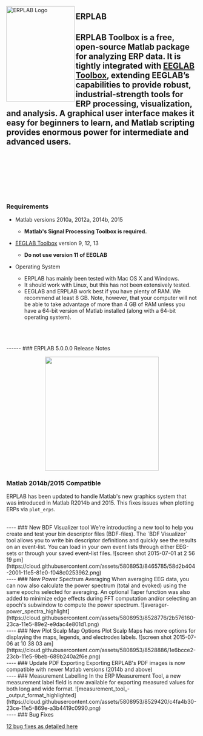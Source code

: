 <img src="https://github.com/lucklab/erplab/blob/master/images/logoerplab6.jpg" 
 height="252px" width="180px" 
 alt="ERPLAB Logo"
 align="left" />

## ERPLAB
ERPLAB Toolbox is a free, open-source Matlab package for analyzing ERP data.  It is tightly integrated with [EEGLAB Toolbox](http://sccn.ucsd.edu/eeglab/), extending EEGLAB’s capabilities to provide robust, industrial-strength tools for ERP processing, visualization, and analysis.  A graphical user interface makes it easy for beginners to learn, and Matlab scripting provides enormous power for intermediate and advanced users. 
<br/>
<br/>
<br/>
<br/>
<br/>
<br/>
----
### Requirements
- Matlab versions 2010a, 2012a, 2014b, 2015
  - **Matlab's Signal Processing Toolbox is required.**

- [EEGLAB Toolbox](http://sccn.ucsd.edu/eeglab/) version 9, 12, 13 
  - **Do not use version 11 of EEGLAB**

- Operating System
  - ERPLAB has mainly been tested with Mac OS X and Windows.  
  - It should work with Linux, but this has not been extensively tested.
  - EEGLAB and ERPLAB work best if you have plenty of RAM. We recommend at least 8 GB. Note, however, that your computer will not be able to take advantage of more than 4 GB of RAM unless you have a 64-bit version of Matlab installed (along with a 64-bit operating system).

<br/>
<br/>
<br/>
------
### ERPLAB 5.0.0.0 Release Notes

<p align="center" >
  <a href="https://github.com/lucklab/erplab/releases/download/5.0.0.0/erplab-5.0.0.0.zip">
  <img src="https://cloud.githubusercontent.com/assets/5808953/8663301/1ff9a26a-297e-11e5-9e15-a7085569058f.png" width=300px >
 </a>
</p>

### Matlab 2014b/2015 Compatible
ERPLAB has been updated to handle Matlab's new graphics system that was introduced in Matlab R2014b and 2015. This fixes issues when plotting ERPs via `plot_erps`. 


</br>
----
### New BDF Visualizer tool
We're introducting a new tool to help you create and test your bin descriptor files (BDF-files). The `BDF Visualizer` tool allows you to write bin descriptor definitions and quickly see the results on an event-list. You can load in your own event lists through either EEG-sets or through your saved event-list files. 
![screen shot 2015-07-01 at 2 56 19 pm](https://cloud.githubusercontent.com/assets/5808953/8465785/58d2b404-2001-11e5-81e0-f048c0253962.png)


</br>
----
### New Power Spectrum Averaging
When averaging EEG data, you can now also calculate the power spectrum (total and evoked) using the same epochs selected for averaging. An optional Taper function was also added to minimize edge effects during FFT computation and/or selecting an epoch's subwindow to compute the power spectrum.
![averager-power_spectra_highlight](https://cloud.githubusercontent.com/assets/5808953/8528776/2b576160-23ca-11e5-89e2-e9dac4e801d1.png)


</br>
----
### New Plot Scalp Map Options
Plot Scalp Maps has more options for displaying the maps, legends, and electrodes labels.
![screen shot 2015-07-06 at 10 38 03 am](https://cloud.githubusercontent.com/assets/5808953/8528886/1e6bcce2-23cb-11e5-9beb-689b240a2f6e.png)

</br>
----
### Update PDF Exporting
Exporting ERPLAB's PDF images is now compatible with newer Matlab versions (2014b and above)


</br>
----
### Measurement Labelling
In the ERP Measurement Tool, a new measurement label field is now available for exporting measured values for both long and wide format.
![measurement_tool_-_output_format_highlighted](https://cloud.githubusercontent.com/assets/5808953/8529420/c4fa4b30-23ce-11e5-869e-a3b4419c0990.png)


</br>
----
### Bug Fixes

[12 bug fixes as detailed here](https://github.com/lucklab/erplab/issues?q=is%3Aissue+is%3Aclosed+milestone%3A%22ERPLAB+5.0.0.0%22)
